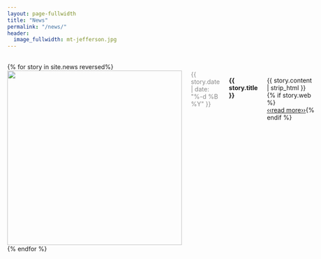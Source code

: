 ```yaml
---
layout: page-fullwidth
title: "News"
permalink: "/news/"
header:
  image_fullwidth: mt-jefferson.jpg
---
```

<br>
<div>
	{% for story in site.news reversed%}
        <div class="medium-4 columns">
            <img src="/news/{{ story.date | date: '%Y-%m-%d' }}.jpg" width="400px">        
            <div style="color: #8A8A8A">{{ story.date | date: "%-d %B %Y" }}</div>
            <p><strong>{{ story.title }}</strong></p>
            <p>
              {{ story.content | strip_html }}
              {% if story.web %}
              <a href="{{ story.web['url'] }}" {% if story.web['external'] == "true" %}target="_blank"{% endif %} style="white-space: nowrap;">&lsaquo;&lsaquo;read more&rsaquo;&rsaquo;</a>{% endif %}
            </p>
        </div>
	{% endfor %}
</div>
